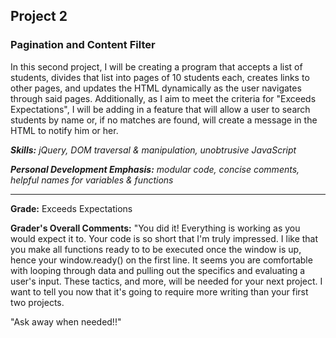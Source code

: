 ## Project 2
### Pagination and Content Filter

In this second project, I will be creating a program that accepts a list of students, divides that list into pages of 10 students each, creates links to other pages, and updates the HTML dynamically as the user navigates through said pages. Additionally, as I aim to meet the criteria for "Exceeds Expectations", I will be adding in a feature that will allow a user to search students by name or, if no matches are found, will create a message in the HTML to notify him or her.

*__Skills:__ jQuery, DOM traversal & manipulation, unobtrusive JavaScript*

*__Personal Development Emphasis:__ modular code, concise comments, helpful names for variables & functions*

---

__Grade:__ Exceeds Expectations

__Grader's Overall Comments:__ "You did it! Everything is working as you would expect it to. Your code is so short that I'm truly impressed. I like that you make all functions ready to to be executed once the window is up, hence your window.ready() on the first line. It seems you are comfortable with looping through data and pulling out the specifics and evaluating a user's input. These tactics, and more, will be needed for your next project. I want to tell you now that it's going to require more writing than your first two projects.

"Ask away when needed!!"
